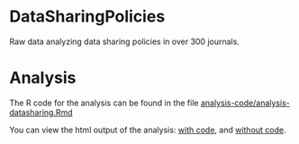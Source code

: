 # DataSharingPolicies

Raw data analyzing data sharing policies in over 300 journals.

# Analysis

The R code for the analysis can be found in the file [analysis-code/analysis-datasharing.Rmd](analysis-code/analysis-datasharing.Rmd)

You can view the html output of the analysis: [with code](https://rawgit.com/OHSU-Ontology-Development-Group/DataSharingPolicies/master/analysis-code/analysis-datasharing-withcode.html), and [without code](https://rawgit.com/OHSU-Ontology-Development-Group/DataSharingPolicies/master/analysis-code/analysis-datasharing.html).
